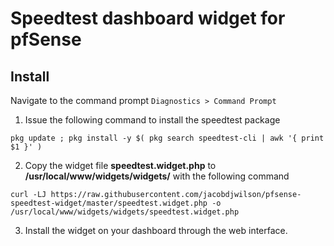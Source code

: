 # Speedtest dashboard widget for pfSense

## Install

Navigate to the command prompt ` Diagnostics > Command Prompt ` 

1) Issue the following command to install the speedtest package
```
pkg update ; pkg install -y $( pkg search speedtest-cli | awk '{ print $1 }' )
```

2) Copy the widget file **speedtest.widget.php** to **/usr/local/www/widgets/widgets/** with the following command
```
curl -LJ https://raw.githubusercontent.com/jacobdjwilson/pfsense-speedtest-widget/master/speedtest.widget.php -o /usr/local/www/widgets/widgets/speedtest.widget.php
```

3) Install the widget on your dashboard through the web interface.
